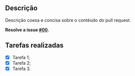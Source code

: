 ## Descrição 

Descrição coesa e concisa sobre o contéudo do pull request.

**Resolve a issue [#00]().**

## Tarefas realizadas

- [x] Tarefa 1;
- [x] Tarefa 2;
- [x] Tarefa 3.

